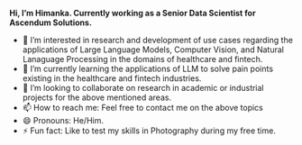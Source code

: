 **Hi, I’m Himanka. Currently working as a Senior Data Scientist for Ascendum Solutions.**
- 👀 I’m interested in research and development of use cases regarding the applications of Large Language Models, Computer Vision, and Natural Lanaguage Processing in the domains of healthcare and fintech.
- 🌱 I’m currently learning the applications of LLM to solve pain points existing in the healthcare and fintech industries.
- 💞️ I’m looking to collaborate on research in academic or industrial projects for the above mentioned areas.
- 📫 How to reach me: Feel free to contact me on the above topics <!---on the official mail id: himanka.kalita@ascendum.com.just --->
- 😄 Pronouns: He/Him.
- ⚡ Fun fact: Like to test my skills in Photography during my free time.

<!---
himanka-ascendum/himanka-ascendum is a ✨ special ✨ repository because its `README.md` (this file) appears on your GitHub profile.
You can click the Preview link to take a look at your changes.
--->
